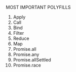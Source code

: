 MOST IMPORTANT POLYFILLS

1. Apply
2. Call
3. Bind
4. Filter
5. Reduce
6. Map
7. Promise.all
8. Promise.any
9. Promise.allSettled
10. Promise.race
